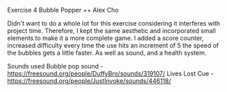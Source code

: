 Exercise 4
Bubble Popper ++
Alex Cho

Didn't want to do a whole lot for this exercise considering it interferes with project time. Therefore, I kept the same aesthetic and incorporated small elements to make it a more complete game. I added a score counter, increased difficulty every time
the use hits an increment of 5 the speed of the bubbles gets a little faster. As well as sound, and a health system.


Sounds used
Bubble pop sound - https://freesound.org/people/DuffyBro/sounds/319107/
Lives Lost Cue - https://freesound.org/people/JustInvoke/sounds/446118/
